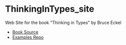 # ThinkingInTypes_site
Web Site for the book "Thinking in Types" by Bruce Eckel

- [Book Source](https://github.com/Thinking-In-Types/ThinkingInTypes_Book)
- [Examples Repo](https://github.com/Thinking-In-Types/ThinkingInTypes_Examples)
